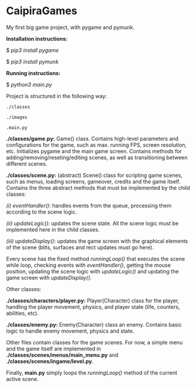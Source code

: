 # CaipiraGames
My first big game project, with pygame and pymunk. 

**Installation instructions:**

$ *pip3 install pygame*

$ *pip3 install pymunk*

**Running instructions:** 

$ *python3 main.py*


Project is structured in the following way:

    ./classes

    ./images

    .main.py


**./classes/game.py:** Game() class. Contains high-level parameters and configurations for the game, such as max. running FPS, screen resolution, etc.
Initializes pygame and the main game screen. Contains methods for adding/removing/reseting/editing scenes, as well as transitioning between different scenes.

**./classes/scene.py:** (abstract) Scene() class for scripting game scenes, such as menus, loading screens, gameover, credits and the game itself. 
Contains the three abstract methods that must be implemented by the child classes:

*(i) eventHandler()*: handles events from the queue, processing them according to the scene logic.

*(ii) updateLogic()*: updates the scene state. All the scene logic must be implemented here in the child classes.

*(iii) updateDisplay()*: updates the game screen with the graphical elements of the scene (blits, surfaces and rect updates must go here).

Every scene has the fixed method *runningLoop()* that executes the scene while loop, checking events with *eventHandler()*, getting the mouse position, updating the scene logic with *updateLogic()* and updating the game screen with *updateDisplay()*.


Other classes:

**./classes/characters/player.py:** Player(Character) class for the player, handling the player movement, physics, and player state (life, counters, abilities, etc).

**./classes/enemy.py:** Enemy(Character) class an enemy. Contains basic logic to handle enemy movement, physics and state.


Other files contain classes for the game scenes. For now, a simple menu and the game itself are implemented in **./classes/scenes/menus/main_menu.py** and **./classes/scenes/ingame/level.py**.


Finally, **main.py** simply loops the *runningLoop()* method of the current active scene.
